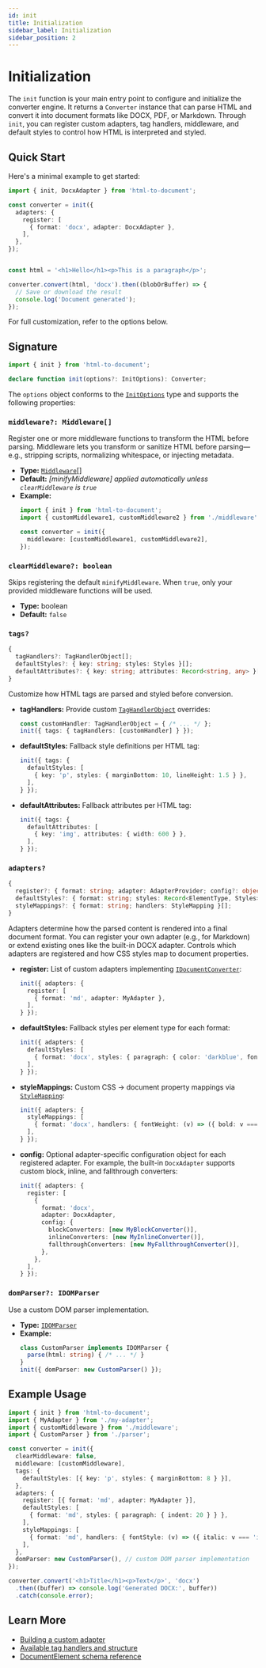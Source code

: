 ```yaml
---
id: init
title: Initialization
sidebar_label: Initialization
sidebar_position: 2
---
```


# Initialization

The `init` function is your main entry point to configure and initialize the converter engine. It returns a `Converter` instance that can parse HTML and convert it into document formats like DOCX, PDF, or Markdown. Through `init`, you can register custom adapters, tag handlers, middleware, and default styles to control how HTML is interpreted and styled.

## Quick Start

Here's a minimal example to get started:

```ts
import { init, DocxAdapter } from 'html-to-document';

const converter = init({
  adapters: {
    register: [
      { format: 'docx', adapter: DocxAdapter },
    ],
  },
});


const html = '<h1>Hello</h1><p>This is a paragraph</p>';

converter.convert(html, 'docx').then((blobOrBuffer) => {
  // Save or download the result
  console.log('Document generated');
});
```

For full customization, refer to the options below.

## Signature

```ts
import { init } from 'html-to-document';

declare function init(options?: InitOptions): Converter;
```

The `options` object conforms to the [`InitOptions`](./types) type and supports the following properties:

### `middleware?: Middleware[]`
Register one or more middleware functions to transform the HTML before parsing.
Middleware lets you transform or sanitize HTML before parsing—e.g., stripping scripts, normalizing whitespace, or injecting metadata.
- **Type:** [`Middleware`](./types)[]
- **Default:** _[minifyMiddleware] applied automatically unless `clearMiddleware` is `true`_
- **Example:**
  ```ts
  import { init } from 'html-to-document';
  import { customMiddleware1, customMiddleware2 } from './middleware';

  const converter = init({
    middleware: [customMiddleware1, customMiddleware2],
  });
  ```

### `clearMiddleware?: boolean`
Skips registering the default `minifyMiddleware`. When `true`, only your provided middleware functions will be used.
- **Type:** boolean
- **Default:** `false`

### `tags?`

```ts
{
  tagHandlers?: TagHandlerObject[];
  defaultStyles?: { key: string; styles: Styles }[];
  defaultAttributes?: { key: string; attributes: Record<string, any> }[];
}
```
Customize how HTML tags are parsed and styled before conversion.
- **tagHandlers:** Provide custom [`TagHandlerObject`](./types) overrides:
  ```ts
  const customHandler: TagHandlerObject = { /* ... */ };
  init({ tags: { tagHandlers: [customHandler] } });
  ```
- **defaultStyles:** Fallback style definitions per HTML tag:
  ```ts
  init({ tags: {
    defaultStyles: [
      { key: 'p', styles: { marginBottom: 10, lineHeight: 1.5 } },
    ],
  } });
  ```
- **defaultAttributes:** Fallback attributes per HTML tag:
  ```ts
  init({ tags: {
    defaultAttributes: [
      { key: 'img', attributes: { width: 600 } },
    ],
  } });
  ```

### `adapters?`

```ts
{
  register?: { format: string; adapter: AdapterProvider; config?: object }[];
  defaultStyles?: { format: string; styles: Record<ElementType, Styles> }[];
  styleMappings?: { format: string; handlers: StyleMapping }[];
}
```
Adapters determine how the parsed content is rendered into a final document format. You can register your own adapter (e.g., for Markdown) or extend existing ones like the built-in DOCX adapter.
Controls which adapters are registered and how CSS styles map to document properties.
- **register:** List of custom adapters implementing [`IDocumentConverter`](./types):
  ```ts
  init({ adapters: {
    register: [
      { format: 'md', adapter: MyAdapter },
    ],
  } });
  ```
- **defaultStyles:** Fallback styles per element type for each format:
  ```ts
  init({ adapters: {
    defaultStyles: [
      { format: 'docx', styles: { paragraph: { color: 'darkblue', fontSize: 24 } } },
    ],
  } });
  ```
- **styleMappings:** Custom CSS → document property mappings via [`StyleMapping`](./style-mappings):
  ```ts
  init({ adapters: {
    styleMappings: [
      { format: 'docx', handlers: { fontWeight: (v) => ({ bold: v === 'bold' }) } },
    ],
  } });
  ```

- **config:** Optional adapter-specific configuration object for each registered adapter. For example, the built-in `DocxAdapter` supports custom block, inline, and fallthrough converters:

  ```ts
  init({ adapters: {
    register: [
      {
        format: 'docx',
        adapter: DocxAdapter,
        config: {
          blockConverters: [new MyBlockConverter()],
          inlineConverters: [new MyInlineConverter()],
          fallthroughConverters: [new MyFallthroughConverter()],
        },
      },
    ],
  } });
  ```

### `domParser?: IDOMParser`
Use a custom DOM parser implementation.
- **Type:** [`IDOMParser`](./types)
- **Example:**
  ```ts
  class CustomParser implements IDOMParser {
    parse(html: string) { /* ... */ }
  }
  init({ domParser: new CustomParser() });
  ```

## Example Usage

```ts
import { init } from 'html-to-document';
import { MyAdapter } from './my-adapter';
import { customMiddleware } from './middleware';
import { CustomParser } from './parser';

const converter = init({
  clearMiddleware: false,
  middleware: [customMiddleware],
  tags: {
    defaultStyles: [{ key: 'p', styles: { marginBottom: 8 } }],
  },
  adapters: {
    register: [{ format: 'md', adapter: MyAdapter }],
    defaultStyles: [
      { format: 'md', styles: { paragraph: { indent: 20 } } },
    ],
    styleMappings: [
      { format: 'md', handlers: { fontStyle: (v) => ({ italic: v === 'italic' }) } },
    ],
  },
  domParser: new CustomParser(), // custom DOM parser implementation
});

converter.convert('<h1>Title</h1><p>Text</p>', 'docx')
  .then((buffer) => console.log('Generated DOCX:', buffer))
  .catch(console.error);
```

## Learn More

- [Building a custom adapter](./converters)
- [Available tag handlers and structure](./tags)
- [DocumentElement schema reference](./types)